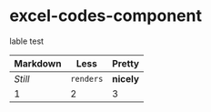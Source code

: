 # excel-codes-component

lable test

Markdown | Less | Pretty
--- | --- | ---
*Still* | `renders` | **nicely**
1 | 2 | 3
